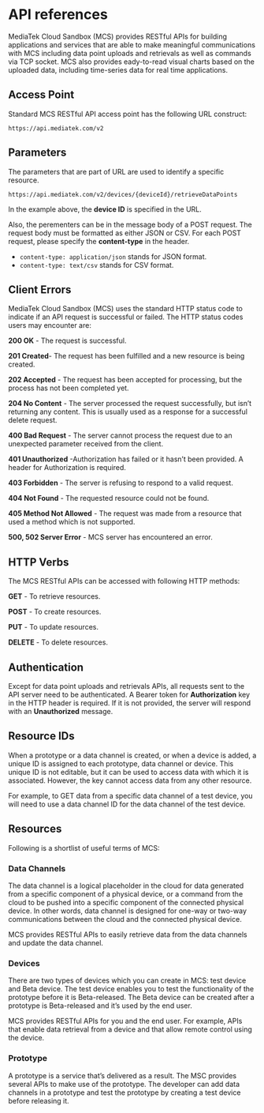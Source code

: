 # API references

MediaTek Cloud Sandbox (MCS) provides RESTful APIs for building applications and services that are able to make meaningful communications with MCS including data point uploads and retrievals as well as commands via TCP socket. MCS also provides eady-to-read visual charts based on the uploaded data, including time-series data for real time applications. 


## Access Point

Standard MCS RESTful API access point has the following URL construct:

```
https://api.mediatek.com/v2
```


## Parameters

The parameters that are part of URL are used to identify a specific resource. 

```
https://api.mediatek.com/v2/devices/{deviceId}/retrieveDataPoints
```

In the example above, the **device ID** is specified in the URL.


Also, the perementers can be in the message body of a POST request. The request body must be formatted as either JSON or CSV. For each POST request, please specify the **content-type** in the header. 

* `content-type: application/json` stands for JSON format.
* `content-type: text/csv` stands for CSV format.


## Client Errors

MediaTek Cloud Sandbox (MCS) uses the standard HTTP status code to indicate if an API request is successful or failed. The HTTP status codes users may encounter are:

**200 OK** - The request is successful.

**201 Created**- The request has been fulfilled and a new resource is being created.

**202 Accepted** - The request has been accepted for processing, but the process has not been completed yet.

**204 No Content** - The server processed the request successfully, but isn’t returning any content. This is usually used as a response for a successful delete request.

**400 Bad Request** - The server cannot process the request due to an unexpected parameter received from the client. 

**401 Unauthorized** -Authorization has failed or it hasn’t been provided. A header for Authorization is required.

**403 Forbidden** - The server is refusing to respond to a valid request.

**404 Not Found** - The requested resource could not be found.

**405 Method Not Allowed** - The request was made from a resource that used a method which is not supported.

**500, 502 Server Error** - MCS server has encountered an error.


## HTTP Verbs

The MCS RESTful APIs can be accessed with following HTTP methods:

**GET** - To retrieve resources.

**POST** - To create resources.

**PUT** - To update resources.

**DELETE** - To delete resources.


## Authentication

Except for data point uploads and retrievals APIs, all requests sent to the API server need to be authenticated. A Bearer token for **Authorization** key in the HTTP header is required. If it is not provided, the server will respond with an **Unauthorized** message.


## Resource IDs

When a prototype or a data channel is created, or when a device is added, a unique ID is assigned to each prototype, data channel or device. This unique ID is not editable, but it can be used to access data with which it is associated. However, the key cannot access data from any other resource.

For example, to GET data from a specific data channel of a test device, you will need to use a data channel ID for the data channel of the test device.


## Resources

Following is a shortlist of useful terms of MCS:

### Data Channels

The data channel is a logical placeholder in the cloud for data generated from a specific component of a physical device, or a command from the cloud to be pushed into a specific component of the connected physical device. In other words, data channel is designed for one-way or two-way communications between the cloud and the connected physical device.

MCS provides RESTful APIs to easily retrieve data from the data channels and update the data channel.

### Devices

There are two types of devices which you can create in MCS: test device and Beta device. The test device enables you to test the functionality of the prototype before it is Beta-released. The Beta device can be created after a prototype is Beta-released and it’s used by the end user.

MCS provides RESTful APIs for you and the end user. For example, APIs that enable data retrieval from a device and that allow remote control using the device.

### Prototype

A prototype is a service that’s delivered as a result. The MSC provides several APIs to make use of the prototype. The developer can add data channels in a prototype and test the prototype by creating a test device before releasing it.
